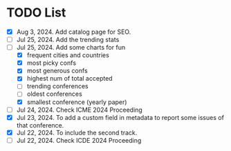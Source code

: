 # TODO List

- [x] Aug 3, 2024. Add catalog page for SEO.
- [ ] Jul 25, 2024. Add the trending stats
- [ ] Jul 25, 2024. Add some charts for fun
    - [x] frequent cities and countries
    - [x] most picky confs
    - [x] most generous confs
    - [x] highest num of total accepted
    - [ ] trending conferences
    - [ ] oldest conferences
    - [x] smallest conference (yearly paper)
- [ ] Jul 24, 2024. Check ICME 2024 Proceeding
- [x] Jul 23, 2024. To add a custom field in metadata to report some issues of that conference.
- [x] Jul 22, 2024. To include the second track. 
- [ ] Jul 22, 2024. Check ICDE 2024 Proceeding
